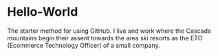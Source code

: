 # Hello-World
The starter method for using GitHub.
I live and work where the Cascade mountains begin their assent towards the area ski resorts as the ETO (Ecommerce Technology Officer) of a small company.
